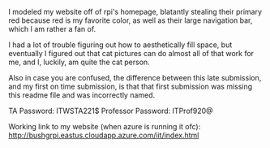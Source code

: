 
I modeled my website off of rpi's homepage, blatantly stealing their primary red because red is my favorite color, as well as their large navigation bar, which I am rather a fan of.

I had a lot of trouble figuring out how to aesthetically fill space, but eventually I figured out that cat pictures can do almost all of that work for me, and I, luckily, am quite the cat person.


Also in case you are confused, the difference between this late submission, and my first on time submission, is that that first submission was missing this readme file and was incorrectly named.

TA Password: ITWSTA221$
Professor Password: ITProf920@

Working link to my website (when azure is running it ofc):
http://bushgrpi.eastus.cloudapp.azure.com/iit/index.html
